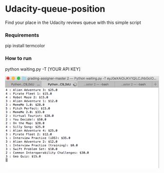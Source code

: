 # Udacity-queue-position
Find your place in the Udacity reviews queue with this simple script

### Requirements

pip install termcolor

### How to run

python waiting.py -T [YOUR API KEY]


![screenshot](screenshot.png)
